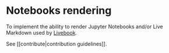 # Notebooks rendering

To implement the ability to render Jupyter Notebooks and/or Live Markdown
used by [Livebook](https://dashbit.co/blog/announcing-livebook?new=1).

See [[contribute|contribution guidelines]].

